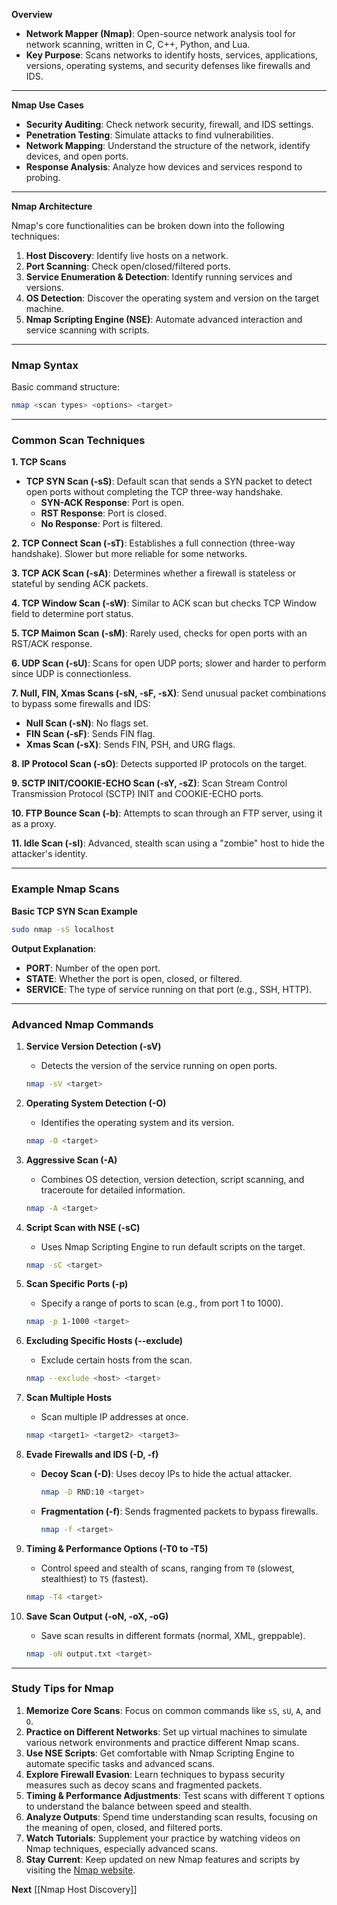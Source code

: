 **Overview**

- **Network Mapper (Nmap)**: Open-source network analysis tool for network scanning, written in C, C++, Python, and Lua.
- **Key Purpose**: Scans networks to identify hosts, services, applications, versions, operating systems, and security defenses like firewalls and IDS.

---

**Nmap Use Cases**

- **Security Auditing**: Check network security, firewall, and IDS settings.
- **Penetration Testing**: Simulate attacks to find vulnerabilities.
- **Network Mapping**: Understand the structure of the network, identify devices, and open ports.
- **Response Analysis**: Analyze how devices and services respond to probing.

---

**Nmap Architecture**

Nmap's core functionalities can be broken down into the following techniques:

1. **Host Discovery**: Identify live hosts on a network.
2. **Port Scanning**: Check open/closed/filtered ports.
3. **Service Enumeration & Detection**: Identify running services and versions.
4. **OS Detection**: Discover the operating system and version on the target machine.
5. **Nmap Scripting Engine (NSE)**: Automate advanced interaction and service scanning with scripts.

---

### **Nmap Syntax**

Basic command structure:

```bash
nmap <scan types> <options> <target>

```

---

### **Common Scan Techniques**

**1. TCP Scans**

- **TCP SYN Scan (-sS)**: Default scan that sends a SYN packet to detect open ports without completing the TCP three-way handshake.
    - **SYN-ACK Response**: Port is open.
    - **RST Response**: Port is closed.
    - **No Response**: Port is filtered.

**2. TCP Connect Scan (-sT)**: Establishes a full connection (three-way handshake). Slower but more reliable for some networks.

**3. TCP ACK Scan (-sA)**: Determines whether a firewall is stateless or stateful by sending ACK packets.

**4. TCP Window Scan (-sW)**: Similar to ACK scan but checks TCP Window field to determine port status.

**5. TCP Maimon Scan (-sM)**: Rarely used, checks for open ports with an RST/ACK response.

**6. UDP Scan (-sU)**: Scans for open UDP ports; slower and harder to perform since UDP is connectionless.

**7. Null, FIN, Xmas Scans (-sN, -sF, -sX)**: Send unusual packet combinations to bypass some firewalls and IDS:

- **Null Scan (-sN)**: No flags set.
- **FIN Scan (-sF)**: Sends FIN flag.
- **Xmas Scan (-sX)**: Sends FIN, PSH, and URG flags.

**8. IP Protocol Scan (-sO)**: Detects supported IP protocols on the target.

**9. SCTP INIT/COOKIE-ECHO Scan (-sY, -sZ)**: Scan Stream Control Transmission Protocol (SCTP) INIT and COOKIE-ECHO ports.

**10. FTP Bounce Scan (-b)**: Attempts to scan through an FTP server, using it as a proxy.

**11. Idle Scan (-sI)**: Advanced, stealth scan using a "zombie" host to hide the attacker's identity.

---

### **Example Nmap Scans**

**Basic TCP SYN Scan Example**

```bash
sudo nmap -sS localhost

```

**Output Explanation**:

- **PORT**: Number of the open port.
- **STATE**: Whether the port is open, closed, or filtered.
- **SERVICE**: The type of service running on that port (e.g., SSH, HTTP).

---

### **Advanced Nmap Commands**

1. **Service Version Detection (-sV)**
    
    - Detects the version of the service running on open ports.
    
    ```bash
    nmap -sV <target>
    
    ```
    
2. **Operating System Detection (-O)**
    
    - Identifies the operating system and its version.
    
    ```bash
    nmap -O <target>
    
    ```
    
3. **Aggressive Scan (-A)**
    
    - Combines OS detection, version detection, script scanning, and traceroute for detailed information.
    
    ```bash
    nmap -A <target>
    
    ```
    
4. **Script Scan with NSE (-sC)**
    
    - Uses Nmap Scripting Engine to run default scripts on the target.
    
    ```bash
    nmap -sC <target>
    
    ```
    
5. **Scan Specific Ports (-p)**
    
    - Specify a range of ports to scan (e.g., from port 1 to 1000).
    
    ```bash
    nmap -p 1-1000 <target>
    
    ```
    
6. **Excluding Specific Hosts (--exclude)**
    
    - Exclude certain hosts from the scan.
    
    ```bash
    nmap --exclude <host> <target>
    
    ```
    
7. **Scan Multiple Hosts**
    
    - Scan multiple IP addresses at once.
    
    ```bash
    nmap <target1> <target2> <target3>
    
    ```
    
8. **Evade Firewalls and IDS (-D, -f)**
    
    - **Decoy Scan (-D)**: Uses decoy IPs to hide the actual attacker.
        
        ```bash
        nmap -D RND:10 <target>
        
        ```
        
    - **Fragmentation (-f)**: Sends fragmented packets to bypass firewalls.
        
        ```bash
        nmap -f <target>
        
        ```
        
9. **Timing & Performance Options (-T0 to -T5)**
    
    - Control speed and stealth of scans, ranging from `T0` (slowest, stealthiest) to `T5` (fastest).
    
    ```bash
    nmap -T4 <target>
    
    ```
    
10. **Save Scan Output (-oN, -oX, -oG)**
    
    - Save scan results in different formats (normal, XML, greppable).
    
    ```bash
    nmap -oN output.txt <target>
    
    ```
    

---

### **Study Tips for Nmap**

1. **Memorize Core Scans**: Focus on common commands like `sS`, `sU`, `A`, and `O`.
2. **Practice on Different Networks**: Set up virtual machines to simulate various network environments and practice different Nmap scans.
3. **Use NSE Scripts**: Get comfortable with Nmap Scripting Engine to automate specific tasks and advanced scans.
4. **Explore Firewall Evasion**: Learn techniques to bypass security measures such as decoy scans and fragmented packets.
5. **Timing & Performance Adjustments**: Test scans with different `T` options to understand the balance between speed and stealth.
6. **Analyze Outputs**: Spend time understanding scan results, focusing on the meaning of open, closed, and filtered ports.
7. **Watch Tutorials**: Supplement your practice by watching videos on Nmap techniques, especially advanced scans.
8. **Stay Current**: Keep updated on new Nmap features and scripts by visiting the [Nmap website](https://nmap.org/).

**Next** [[Nmap Host Discovery]]
